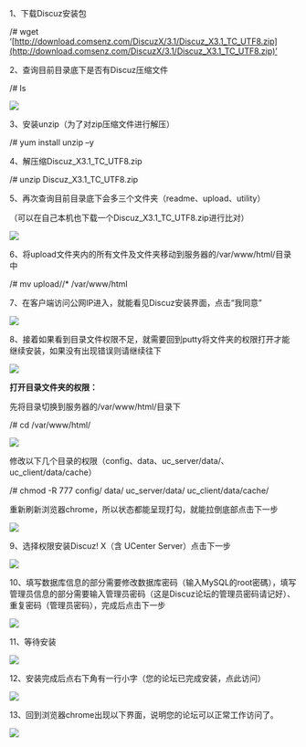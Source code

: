 1、下载Discuz安装包

/# wget ‘[http://download.comsenz.com/DiscuzX/3.1/Discuz_X3.1_TC_UTF8.zip](http://download.comsenz.com/DiscuzX/3.1/Discuz_X3.1_TC_UTF8.zip)’

2、查询目前目录底下是否有Discuz压缩文件

/# ls

![](http://cloudway.jcloud.com/wp-content/uploads/2017/05/word-image-97.png)

3、安装unzip（为了对zip压缩文件进行解压）

/# yum install unzip –y

4、解压缩Discuz_X3.1_TC_UTF8.zip

/# unzip Discuz_X3.1_TC_UTF8.zip

5、再次查询目前目录底下会多三个文件夹（readme、upload、utility）

（可以在自己本机也下载一个Discuz_X3.1_TC_UTF8.zip进行比对）

![](http://cloudway.jcloud.com/wp-content/uploads/2017/05/word-image-98.png)

6、将upload文件夹内的所有文件及文件夹移动到服务器的/var/www/html/目录中

/# mv upload//* /var/www/html

7、在客户端访问公网IP进入，就能看见Discuz安装界面，点击“我同意”

![](http://cloudway.jcloud.com/wp-content/uploads/2017/05/https-sky172839465-gitbooks-io-discuz-on-linux-c.png)

8、接着如果看到目录文件权限不足，就需要回到putty将文件夹的权限打开才能继续安装，如果没有出现错误则请继续往下

![](http://cloudway.jcloud.com/wp-content/uploads/2017/05/https-sky172839465-gitbooks-io-discuz-on-linux-c-1.png)

**打开目录文件夹的权限：**

先将目录切换到服务器的/var/www/html/目录下

/# cd /var/www/html/

![](http://cloudway.jcloud.com/wp-content/uploads/2017/05/word-image-99.png)

修改以下几个目录的权限（config、data、uc_server/data/、uc_client/data/cache）

/# chmod -R 777 config/ data/ uc_server/data/ uc_client/data/cache/

重新刷新浏览器chrome，所以状态都能呈现打勾，就能拉倒底部点击下一步

![](http://cloudway.jcloud.com/wp-content/uploads/2017/05/https-sky172839465-gitbooks-io-discuz-on-linux-c-2.png)

9、选择权限安装Discuz! X（含 UCenter Server）点击下一步

![](http://cloudway.jcloud.com/wp-content/uploads/2017/05/https-sky172839465-gitbooks-io-discuz-on-linux-c-3.png)

10、填写数据库信息的部分需要修改数据库密码（输入MySQL的root密碼），填写管理员信息的部分需要输入管理员密码（这是Discuz论坛的管理员密码请记好）、重复密码（管理员密码），完成后点击下一步

![](http://cloudway.jcloud.com/wp-content/uploads/2017/05/https-sky172839465-gitbooks-io-discuz-on-linux-c-4.png)

11、等待安装

![](http://cloudway.jcloud.com/wp-content/uploads/2017/05/https-sky172839465-gitbooks-io-discuz-on-linux-c-5.png)

12、安装完成后点右下角有一行小字（您的论坛已完成安装，点此访问）

![](http://cloudway.jcloud.com/wp-content/uploads/2017/05/https-sky172839465-gitbooks-io-discuz-on-linux-c-6.png)

13、回到浏览器chrome出现以下界面，说明您的论坛可以正常工作访问了。

![](http://cloudway.jcloud.com/wp-content/uploads/2017/05/word-image-100.png)